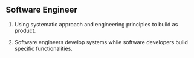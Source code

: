 ## Software Engineer

1. Using systematic approach and engineering principles to build as product.

2. Software engineers develop systems while software developers build specific functionalities.
